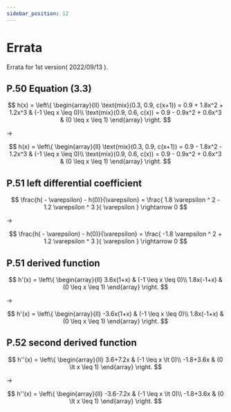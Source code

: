 ```yaml
---
sidebar_position: 12
---
```


# Errata
Errata for 1st version( 2022/09/13 ).

## P.50 Equation (3.3)

$$
h(x) = \left\{
\begin{array}{ll}
\text{mix}(0.3, 0.9, c(x+1)) = 0.9 + 1.8x^2 + 1.2x^3 & (-1 \leq x \leq 0)\\
\text{mix}(0.9, 0.6, c(x)) = 0.9 - 0.9x^2 + 0.6x^3 & (0 \leq x \leq 1)
\end{array}
\right.
$$

->

$$
h(x) = \left\{
\begin{array}{ll}
\text{mix}(0.3, 0.9, c(x+1)) = 0.9 - 1.8x^2 - 1.2x^3 & (-1 \leq x \leq 0)\\
\text{mix}(0.9, 0.6, c(x)) = 0.9 - 0.9x^2 + 0.6x^3 & (0 \leq x \leq 1)
\end{array}
\right.
$$


## P.51 left differential coefficient

$$
\frac{h( - \varepsilon) - h(0)}{\varepsilon} = \frac{ 1.8 \varepsilon ^ 2 - 1.2 \varepsilon ^ 3 }{ \varepsilon } \rightarrow	 0
$$

->

$$
\frac{h( - \varepsilon) - h(0)}{\varepsilon} = \frac{ -1.8 \varepsilon ^ 2 + 1.2 \varepsilon ^ 3 }{ \varepsilon } \rightarrow	 0
$$

## P.51 derived function

$$
h'(x) = \left\{
\begin{array}{ll}
3.6x(1+x) & (-1 \leq x \leq 0)\\
1.8x(-1+x) & (0 \leq x \leq 1)
\end{array}
\right.
$$

->

$$
h'(x) = \left\{
\begin{array}{ll}
-3.6x(1+x) & (-1 \leq x \leq 0)\\
1.8x(-1+x) & (0 \leq x \leq 1)
\end{array}
\right.
$$

## P.52 second derived function

$$
h''(x) = \left\{
\begin{array}{ll}
3.6+7.2x & (-1 \leq x \lt 0)\\
-1.8+3.6x & (0 \lt x \leq 1)
\end{array}
\right.
$$

->

$$
h''(x) = \left\{
\begin{array}{ll}
-3.6-7.2x & (-1 \leq x \lt 0)\\
-1.8+3.6x & (0 \lt x \leq 1)
\end{array}
\right.
$$


